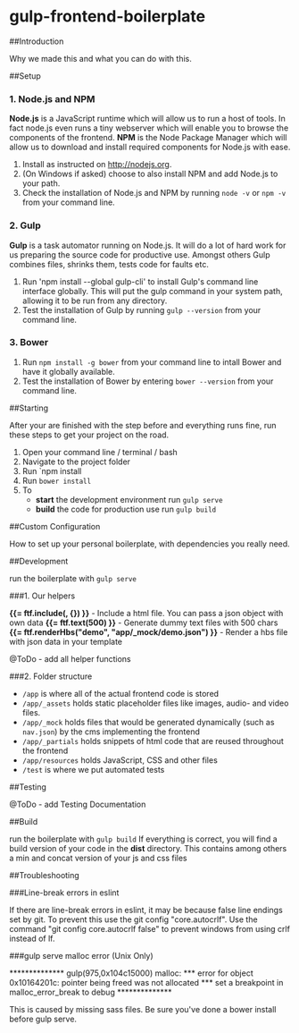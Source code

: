 # gulp-frontend-boilerplate

##Introduction

Why we made this and what you can do with this.

##Setup

### 1. Node.js and NPM

**Node.js** is a JavaScript runtime which will allow us to run a host of tools. In fact node.js even runs a tiny webserver which will enable you to browse the components of the frontend.
**NPM** is the Node Package Manager which will allow us to download and install required components for Node.js with ease.

1. Install as instructed on <http://nodejs.org>.
2. (On Windows if asked) choose to also install NPM and add Node.js to your path.
3. Check the installation of Node.js and NPM by running `node -v` or `npm -v` from your command line.

### 2. Gulp

**Gulp** is a task automator running on Node.js. It will do a lot of hard work for us preparing the source code for productive use. Amongst others Gulp combines files, shrinks them, tests code for faults etc.

1. Run 'npm install --global gulp-cli' to install Gulp's command line interface globally. This will put the gulp command in your system path, allowing it to be run from any directory.
2. Test the installation of Gulp by running `gulp --version` from your command line.

### 3. Bower

1. Run `npm install -g bower` from your command line to intall Bower and have it globally available.
2. Test the installation of Bower by entering `bower --version` from your command line.

##Starting

After your are finished with the step before and everything runs fine, run these steps to get your project on the road.

1. Open your command line / terminal / bash
2. Navigate to the project folder
3. Run `npm install
4. Run `bower install`
5. To
	* **start** the development environment run `gulp serve`
	* **build** the code for production use run `gulp build`

##Custom Configuration

How to set up your personal boilerplate, with dependencies you really need.

##Development

run the boilerplate with `gulp serve`

###1. Our helpers

**{{= ftf.include(, {}) }}** - Include a html file. You can  pass a json object with own data
**{{= ftf.text(500) }}** - Generate dummy text files with 500 chars
**{{= ftf.renderHbs("demo", "app/_mock/demo.json") }}** - Render a hbs file with json data in your template

@ToDo - add all helper functions

###2. Folder structure

* `/app` is where all of the actual frontend code is stored
* `/app/_assets` holds static placeholder files like images, audio- and video files.
* `/app/_mock` holds files that would be generated dynamically (such as `nav.json`) by the cms implementing the frontend
* `/app/_partials` holds snippets of html code that are reused throughout the frontend
* `/app/resources` holds JavaScript, CSS and other files
* `/test` is where we put automated tests

##Testing

@ToDo - add Testing Documentation

##Build

run the boilerplate with `gulp build`
If everything is correct, you will find a build version of your code in the **dist** directory.
This contains among others a min and concat version of your js and css files

##Troubleshooting

###Line-break errors in eslint

If there are line-break errors in eslint, it may be because false line endings set by git.
To prevent this use the git config "core.autocrlf". 
Use the command "git config core.autocrlf false" to prevent windows from using crlf instead of lf.

###gulp serve malloc error (Unix Only)

************** gulp(975,0x104c15000) malloc: *** error for object 0x10164201c: pointer being freed was not allocated *** set a breakpoint in malloc_error_break to debug **************

This is caused by missing sass files. Be sure you've done a bower install before gulp serve.


